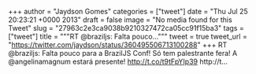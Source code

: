
+++
author = "Jaydson Gomes"
categories = ["tweet"]
date = "Thu Jul 25 20:23:21 +0000 2013"
draft = false
image = "No media found for this Tweet"
slug = "27963c2e3ca9038b9210327472ca05cc91f15ba3"
tags = ["tweet"]
title = """RT @braziljs: Falta pouco..."""
tweet = true
tweet_url = "https://twitter.com/jaydson/status/360495506713100288"
+++
RT @braziljs: Falta pouco para a BrazilJS Conf! Só tem palestrante fera! A @angelinamagnum estará presente! http://t.co/t9tFpYIp39 http://t…
